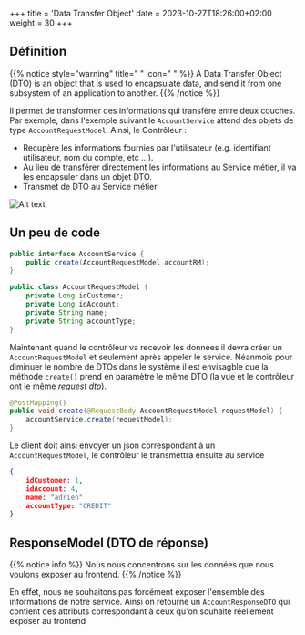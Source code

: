 +++
title = 'Data Transfer Object'
date = 2023-10-27T18:26:00+02:00
weight = 30
+++

## Définition
{{% notice style="warning" title=" " icon=" " %}}
A Data Transfer Object (DTO) is an object that is used to encapsulate data, and send it from one subsystem of an application to another.
{{% /notice %}}

Il permet de transformer des informations qui transfère entre deux couches. Par exemple, dans l'exemple suivant le `AccountService` attend des objets de type `AccountRequestModel`.
Ainsi, le Contrôleur :
- Recupère les informations fournies par l'utilisateur (e.g. identifiant utilisateur, nom du compte, etc ...).
- Au lieu de transférer directement les informations au Service métier, il va les encapsuler dans un objet DTO.
- Transmet de DTO au Service métier

![Alt text](../images/dto.png)

## Un peu de code
```java
public interface AccountService {
    public create(AccountRequestModel accountRM);
}
```

```java
public class AccountRequestModel {
    private Long idCustomer;
    private Long idAccount;
    private String name;
    private String accountType;
}
```

Maintenant quand le contrôleur va recevoir les données il devra créer un `AccountRequestModel` et seulement après appeler le service. Néanmois pour diminuer le nombre de DTOs dans le système il est envisagble que la méthode `create()` prend en paramètre le même DTO (la vue et le contrôleur ont le même *request dto*).
```java
@PostMapping()
public void create(@RequestBody AccountRequestModel requestModel) {
    accountService.create(requestModel);
}
```

Le client doit ainsi envoyer un json correspondant à un `AccountRequestModel`, le contrôleur le transmettra ensuite au service
```json
{
    idCustomer: 1,
    idAccount: 4,
    name: "adrien"
    accountType: "CREDIT"
}
```
## ResponseModel (DTO de réponse)
{{% notice info %}}
Nous nous concentrons sur les données que nous voulons exposer au frontend. 
{{% /notice %}} 

En effet, nous ne souhaitons pas forcément exposer l'ensemble des informations de notre service. Ainsi on retourne un `AccountResponseDTO` qui contient des attributs correspondant à ceux qu'on souhaite réellement exposer au frontend 